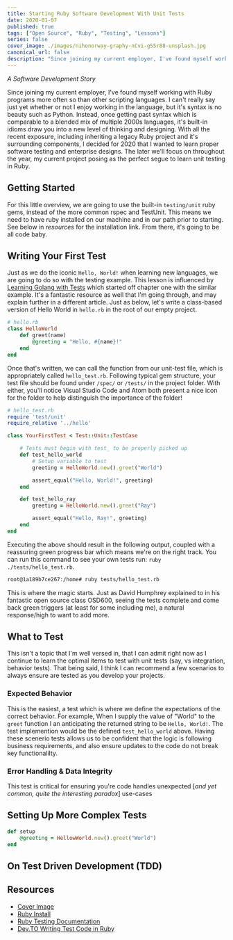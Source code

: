 ```yaml
---
title: Starting Ruby Software Development With Unit Tests
date: 2020-01-07
published: true
tags: ["Open Source", "Ruby", "Testing", "Lessons"]
series: false
cover_image: ./images/nihonorway-graphy-nCvi-gS5r88-unsplash.jpg
canonical_url: false
description: "Since joining my current employer, I've found myself working with Ruby programs more often so than other scripting languages. I can't really say just yet whether or not I enjoy working in the language, but it's syntax is no beauty such as Python. Instead, once getting past syntax which is comparable to a blended mix of multiple 2000s languages, it's built-in idioms draw you into a new level of thinking and designing. With all the recent exposure, including inheriting a legacy Ruby project and it's surrounding components, I decided for 2020 that I wanted to learn proper software testing and enterprise designs."
---
```


_A Software Development Story_

Since joining my current employer, I've found myself working with Ruby programs more often so than other scripting languages. I can't really say just yet whether or not I enjoy working in the language, but it's syntax is no beauty such as Python. Instead, once getting past syntax which is comparable to a blended mix of multiple 2000s languages, it's built-in idioms draw you into a new level of thinking and designing. With all the recent exposure, including inheriting a legacy Ruby project and it's surrounding components, I decided for 2020 that I wanted to learn proper software testing and enterprise designs. The later we'll focus on throughout the year, my current project posing as the perfect segue to learn unit testing in Ruby.

## Getting Started

For this little overview, we are going to use the built-in `testing/unit` ruby gems, instead of the more common rspec and TestUnit. This means we need to have ruby installed on our machine and in our path prior to starting. See below in _resources_ for the installation link. From there, it's going to be all code baby.

## Writing Your First Test

Just as we do the iconic `Hello, World!` when learning new languages, we are going to do so with the testing example. This lesson is influenced by [Learning Golang with Tests](https://quii.gitbook.io/learn-go-with-tests/) which started off chapter one with the similar example. It's a fantastic resource as well that I'm going through, and may explain further in a different article. Just as below, let's write a class-based version of Hello World in `hello.rb` in the root of our empty project.

```rb
# hello.rb
class HelloWorld
    def greet(name)
        @greeting = "Hello, #{name}!"
    end
end
```

Once that's written, we can call the function from our unit-test file, which is appropriately called `hello_test.rb`. Following typical gem structure, your test file should be found under `/spec/` or `/tests/` in the project folder. With either, you'll notice Visual Studio Code and Atom both present a nice icon for the folder to help distinguish the importance of the folder!

```rb
# hello_test.rb
require 'test/unit'
require_relative '../hello'

class YourFirstTest < Test::Unit::TestCase

    # Tests must begin with test_ to be properly picked up
    def test_hello_world
        # Setup variable to test
        greeting = HelloWorld.new().greet("World")

        assert_equal("Hello, World!", greeting)
    end

    def test_hello_ray
        greeting = HelloWorld.new().greet("Ray")

        assert_equal("Hello, Ray!", greeting)
    end
end
```

Executing the above should result in the following output, coupled with a reassuring green progress bar which means we're on the right track. You can run this command to see your own tests run: `ruby ./tests/hello_test.rb`.

```bash
root@1a189b7ce267:/home# ruby tests/hello_test.rb                                                   Loaded suite tests/hello_test                                                                       Started                                                                                             ..                                                                                                                                                                                                      Finished in 0.0007569 seconds.                                                                      ----------------------------------------------------------------------------------------------------2 tests, 2 assertions, 0 failures, 0 errors, 0 pendings, 0 omissions, 0 notifications               100% passed                                                                                         ----------------------------------------------------------------------------------------------------2642.36 tests/s, 2642.36 assertions/s
```

This is where the magic starts. Just as David Humphrey explained to in his fantastic open source class OSD600, seeing the tests complete and come back green triggers (at least for some including me), a natural response/high to want to add more.

## What to Test

This isn't a topic that I'm well versed in, that I can admit right now as I continue to learn the optimal items to test with unit tests (say, vs integration, behavior tests). That being said, I think I can recommend a few scenarios to always ensure are tested as you develop your projects.

### Expected Behavior
This is the easiest, a test which is where we define the expectations of the correct behavior. For example, When I supply the value of "World" to the `greet` function I an anticipating the returned string to be `Hello, World!`. The test implemention would be the defined `test_hello_world` above. Having these scenerio tests allows us to be confident that the logic is following business requirements, and also ensure updates to the code do not break key functionalilty. 

### Error Handling & Data Integrity
This test is critical for ensuring you're code handles unexpected [_and yet common, quite the interesting paradox_] use-cases



## Setting Up More Complex Tests

```rb
def setup
    @greeting = HellowWorld.new().greet("World")
end
```

## On Test Driven Development (TDD)

## Resources

- [Cover Image](https://unsplash.com/photos/nCvi-gS5r88)
- [Ruby Install](https://www.ruby-lang.org/en/documentation/installation/)
- [Ruby Testing Documentation](https://en.wikibooks.org/wiki/Ruby_Programming/Unit_testing)
- [Dev.TO Writing Test Code in Ruby](https://dev.to/exampro/testunit-writing-test-code-in-ruby-part-1-of-3-44m2)
```

